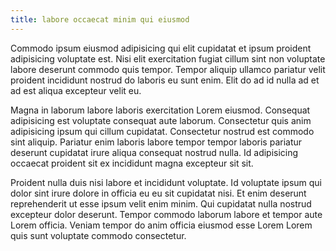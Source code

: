 ```yaml
---
title: labore occaecat minim qui eiusmod
---
```


Commodo ipsum eiusmod adipisicing qui elit cupidatat et ipsum proident adipisicing voluptate est. Nisi elit exercitation fugiat cillum sint non voluptate labore deserunt commodo quis tempor. Tempor aliquip ullamco pariatur velit proident incididunt nostrud do laboris eu sunt enim. Elit do ad id nulla ad et ad est aliqua excepteur velit eu.

Magna in laborum labore laboris exercitation Lorem eiusmod. Consequat adipisicing est voluptate consequat aute laborum. Consectetur quis anim adipisicing ipsum qui cillum cupidatat. Consectetur nostrud est commodo sint aliquip. Pariatur enim laboris labore tempor tempor laboris pariatur deserunt cupidatat irure aliqua consequat nostrud nulla. Id adipisicing occaecat proident sit ex incididunt magna excepteur sit sit.

Proident nulla duis nisi labore et incididunt voluptate. Id voluptate ipsum qui dolor sint irure dolore in officia eu eu sit cupidatat nisi. Et enim deserunt reprehenderit ut esse ipsum velit enim minim. Qui cupidatat nulla nostrud excepteur dolor deserunt. Tempor commodo laborum labore et tempor aute Lorem officia. Veniam tempor do anim officia eiusmod esse Lorem Lorem quis sunt voluptate commodo consectetur.